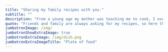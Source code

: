 ```yaml
---
title: "Sharing my family recipes with you."
subtitle: ""
description: "From a young age my mother was teaching me to cook, I eventually started creating my own dishes and now I have a combination of inherited and self made recipes that I would like to share with you."
quote: "Friends and family are always asking for my recipes, so here they are... with an additional bonus, my family will get to add their recipes too. Enjoy!"
jumbotronImage: /img/
jumbotronShowExtraImage: true
jumbotronExtraImage: /img/dish.png
jumbotronExtraImageTitle: "Plate of food"
---
```


